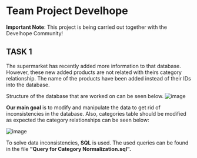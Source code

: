 # Team Project Develhope

**Important Note**: This project is being carried out together with the Develhope Community!

## TASK 1

The supermarket has recently added more information to that database. However, these new added products are not related with theirs category relationship.
The name of the products have been added instead of their IDs into the database. 

Structure of the database that are worked on can be seen below. 
![image](https://user-images.githubusercontent.com/108662660/201650149-371d3d60-e700-4ff5-89cc-7df755f5e867.png)

**Our main goal** is to modify and manipulate the data to get rid of inconsistencies in the database. Also, categories table should be modified as expected the category relationships can be seen below: 

![image](https://user-images.githubusercontent.com/108662660/201652325-bb9d7c72-9fc1-4be3-9447-c34bcef1e8ee.png)

To solve data inconsistencies, **SQL** is used. The used queries can be found in the file **"Query for Category Normalization.sql".**  
